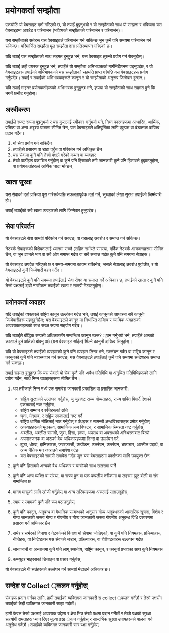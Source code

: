 # प्रयोगकर्ता सम्झौता

एकचोटि यो वेबसाइट दर्ता गरिएको छ, यो तपाईं बुझ्नुभयो र यो सम्झौताको साथ यो सम्झना र भविष्यमा यस वेबसाइटमा अपडेट र परिमार्जन (भविष्यको सम्झौताको परिमार्जन र परिमार्जन)।

यस सम्झौताको सर्तहरू यस वेबसाइटले परिमार्जन गर्न सकिन्छ जुन कुनै पनि समयमा परिमार्जन गर्न सकिन्छ। परिमार्जित सम्झौता मूल सम्झौता द्वारा प्रतिस्थापन गरिएको छ।

यदि तपाईं यस सम्झौताको साथ सहमत हुनुहुन्न भने, यस वेबसाइट तुरुन्तै प्रयोग गर्न रोक्नुहोस्।

यदि तपाईं अझै वयस्क हुनुहुन्न भने, तपाईंले यो सम्झौता अभिभावकको मार्गनिर्देशनमा पढ्नुपर्दछ, र यो वेबसाइटहरू तपाईंको अभिभावकको यस सम्झौताको सहमति प्राप्त गरेपछि यस वेबसाइटहरू प्रयोग गर्नुपर्दछ। तपाईं र तपाईंको अभिभावकहरूले कानून र यो सम्झौताको अनुरूप जिम्मेवार हुन्छन्।

यदि तपाईं माइनर प्रयोगकर्ताहरूको अभिभावक हुनुहुन्छ भने, कृपया यो सम्झौताको साथ सहमत हुने कि नगर्ने छनौट गर्नुहोस्।

## अस्वीकरण

तपाईंले स्पष्ट रूपमा बुझ्नुभयो र यस कुरालाई स्वीकार गर्नुभयो भने, निम्न कारणहरूमा आधारित, आर्थिक, प्रतिष्ठा वा अन्य अदृश्य घाटामा सीमित छैन, यस वेबसाइटले क्षतिपूर्तिका लागि व्युत्पन्न वा दंडात्मक दायित्व प्रदान गर्दैन।

1. यो सेवा प्रयोग गर्न सकिदैन
1. तपाईंको प्रसारण वा डाटा पहुँच वा परिवर्तन गर्न अधिकृत छैन
1. यस सेवामा कुनै पनि तेस्रो पक्षले गरेको कथन वा व्यवहार
1. तेस्रो पार्टीहरू प्रकाशित गर्नुहोस् वा कुनै पनि हिसाबले ठगी जानकारी कुनै पनि हिसाबले बुझाउनुहोस्, वा प्रयोगकर्ताहरूले आर्थिक घाटा भोग्छन्

## खाता सुरक्षा

यस सेवाको दर्ता प्रक्रिया पूरा गरिसकेपछि सफलतापूर्वक दर्ता गर्ने, सुरक्षाको लेखा सुरक्षा तपाईंको जिम्मेवारी हो।

तपाइँ तपाइँको सबै खाता व्यवहारको लागि जिम्मेवार हुनुपर्दछ।

## सेवा परिवर्तन

यो वेबसाइटले सेवा सामग्री परिवर्तन गर्न सक्दछ, वा यसलाई अवरोध र समाप्त गर्न सकिन्छ।

नेटवर्क सेवाहरूको विशेषतालाई ध्यानमा राख्दै (सहित सर्भरले समस्या, दर्दिक नेटवर्क आक्रमणहरूमा सीमित छैन, वा जुन ज्ञानले भाग वा सबै अंश समाप्त गर्दछ वा सबै समाप्त गर्दछ कुनै पनि समयमा सेवाहरू।

यो वेबसाइट अपग्रेड गरिएको छ र समय-समयमा कायम राखिनेछ, जसले सेवालाई अवरोध पुर्याउँछ, र यो वेबसाइटले कुनै जिम्मेवारी वहन गर्दैन।

यो वेबसाइटले कुनै पनि समयमा तपाईंलाई सेवा रोक्न वा समाप्त गर्ने अधिकार छ, तपाईंको खाता र कुनै पनि तेस्रो पक्षलाई दावी नगरीकन तपाईंको खाता र सामग्री मेटाउनुहोस्।

## प्रयोगकर्ता व्यवहार

यदि तपाईंको व्यवहारले राष्ट्रिय कानून उल्लंघन गर्दछ भने, तपाईं कानूनको आधारमा सबै कानुनी जिम्मेवारीहरू सहनुहुनेछैन; यस वेबसाइटले कानून मा निर्धारित दायित्व र न्यायिक अंगहरूको आवश्यकताहरूको साथ सख्त रूपमा सहयोग गर्दछ।

यदि तपाईंले बौद्धिक सम्पत्ती अधिकारसँग सम्बन्धित कानून उल्ल? ्घन गर्नुभयो भने, तपाईंले अरूको कारणले हुने क्षतिको बोक्नु पर्छ (यस वेबसाइट सहित) मिल्ने कानुनी दायित्व लिनुहोस्।

यदि यो वेबसाइटले तपाईंको व्यवहारको कुनै पनि व्यवहार लिन्छ भने, उल्लंघन गर्दछ वा राष्ट्रिय कानून र कानूनको कुनै पनि व्यवस्थापन गर्न सक्दछ, यस वेबसाइटले तपाईंलाई कुनै पनि समयमा सन्देशहरू समाप्त गर्न सक्दछ।

तपाईं सहमत हुनुहुन्छ कि यस सेवाले यो सेवा कुनै पनि अवैध गतिविधि वा अनुचित गतिविधिहरूको लागि प्रयोग गर्दैन, साथै निम्न व्यवहारहरूमा सीमित छैन।

1. थप तरीकाले निम्न मध्ये एक समावेश जानकारी प्रकाशित वा प्रसारित जानकारी:

   * राष्ट्रिय सुरक्षाको उल्लंघन गर्नुहोस्, चु चुहावट राज्य गोप्यताहरू, राज्य शक्ति बिगार्दै देशको एकतालाई नष्ट गर्नुहोस्
   * राष्ट्रिय सम्मान र रुचिहरूको क्षति
   * घृणा, भेदभाव, र राष्ट्रिय एकतालाई नष्ट गर्दै
   * राष्ट्रिय धार्मिक नीतिलाई नष्ट गर्नुहोस् र पंथहरू र सामन्ती अन्धविश्वासहरू प्रमोट गर्नुहोस्
   * अफवाहहरूको भूतकत्व, सामाजिक क्रम विघटन, र सामाजिक स्थिरता नष्ट गर्नुहोस्
   * अश्लील, अश्लील सामग्री, जुवा, हिंसा, हत्या, अपराध वा अपराधको अस्थिरताबाट बित्यो
   * अपमानजनक वा अरूको वैध अधिकारहरूमा निन्दा वा उल्लंघन गर्दै
   * झूटा, धोखा, हानिकारक, जबरजस्ती, उत्पीडन, उल्लंघन, उल्लंघन, भ्रष्टाचार, अश्लील पदार्थ, वा अन्य नैतिक मन नपराउने समावेश गर्दछ
   * यस वेबसाइटको सामग्री समावेश गर्दछ जुन यस वेबसाइटमा प्रदर्शनका लागि उपयुक्त छैन

1. कुनै पनि हिसाबले अन्यको वैध अधिकार र चासोको साथ खतरामा पार्ने
1. कुनै पनि अन्य व्यक्ति वा संस्था, वा राज्य हुन वा एक कपलीय तरीकामा वा लहरमा झूट बोली वा संग सम्बन्धित छ
1. मानव मासुको लागि खोजी गर्नुहोस् वा अन्य तरिकाहरूमा अरूलाई सताउनुहोस्
1. स्पाम र स्पामको कुनै पनि रूप पठाउनुहोस्
1. कुनै पनि कानून, अनुबन्ध वा वैधानिक सम्बन्धको अनुसार गोप्य अनुबंधनको आन्तरिक सूचना, विशेष र गोप्य जानकारी जस्ता गोप्य र गोपनीय र गोप्य जानकारी जस्ता गोपनीय अनुबन्ध विधि प्रसारणमा प्रसारण गर्ने अधिकार छैन
1. सर्भर र सर्भरको विनाश र नेटवर्कको विनाश यो सेवामा जोडिएको, वा कुनै पनि नियमहरू, प्रक्रियाहरू, नीतिहरू, वा निर्दिष्टहरू यस सेवाको जडान, प्रक्रियाहरू, वा विशिष्टताहरू उल्लंघन गर्दछ
1. जानाजानी वा अन्जानमा कुनै पनि लागू स्थानीय, राष्ट्रिय कानून, र कानूनी प्रभावका साथ कुनै नियमहरू
1. कम्प्यूटर भाइरसको डिजाइन वा प्रसार गर्नुहोस्

यो वेबसाइटले यी सर्तहरूको उल्लंघन गर्ने सामग्री मेटाउने अधिकार छ।

## सन्देश स Collect ्कलन गर्नुहोस्

सेवाहरू प्रदान गर्नका लागि, हामी तपाईंको व्यक्तिगत जानकारी स collect ्कलन गर्नेछौं र तेस्रो पक्षसँग तपाईंको केही व्यक्तिगत जानकारी साझा गर्दछौं।

हामी केवल तेस्रो पक्षलाई आवश्यक उद्देश्य र क्षेत्र भित्र तेस्रो पक्षमा प्रदान गर्नेछौं र तेस्रो पक्षको सुरक्षा सहयोगी क्षमताहरू ध्यान दिएर मूल्या ate ्कन गर्नुहोस् र सान्दर्भिक सुरक्षा उपायहरूको पालना गर्न अनुरोध गर्दछौं। तपाईंको व्यक्तिगत जानकारी सार रक्षा गर्नुहोस्